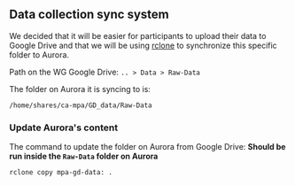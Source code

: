 ## Data collection sync system

We decided that it will be easier for participants to upload their data to Google Drive and that we will be using [rclone](https://rclone.org/drive/) to synchronize this specific folder to Aurora.

Path on the WG Google Drive:
`.. > Data > Raw-Data`


The folder on Aurora it is syncing to is:  

`/home/shares/ca-mpa/GD_data/Raw-Data`

### Update Aurora's content

The command to update the folder on Aurora from Google Drive: 
 **Should be run inside the `Raw-Data` folder on Aurora**

`rclone copy mpa-gd-data: .`

